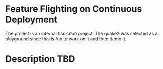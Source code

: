 # Feature Flighting on Continuous Deployment
The project is an internal hackaton project. The quake2 was selected as a playground
since this is fun to work on it and then demo it.

# Description TBD